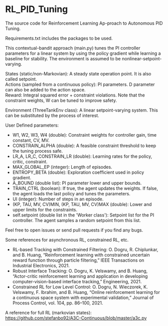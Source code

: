 # RL_PID_Tuning
The source code for Reinforcement  Learning  Ap-proach to Autonomous PID Tuning.  

Requirements.txt includes the packages to be used.

This contextual-bandit approach (main.py) tunes the PI controller parameters for a linear system by using the policy gradient while learning a baseline for stability. The environment is assumed to be nonlinear-setpoint-varying. 

States (static/non-Markovian): A steady state operation point. It is also called setpoint.<br />
Actions (sampled from a continuous policy): PI parameters. D parameter can also be added to the action space.<br />
Reward: Integral squared error + constraint violations. Note that the constraint weights, W can be tuned to improve safety. <br />

Environment (ThreeTankEnv class): A linear setpoint-varying system. This can be substituted by the process of interest. 

User Defined parameters:

+ W1, W2, W3, W4 (double): Constraint weights for controller gain, time constant, CV, MV.<br />
+ CONSTRAIN_ALPHA (double): A feasible constraint threshold to keep the tuning process safe.<br />
+ LR_A, LR_C, CONSTRAIN_LR (double): Learning rates for the policy, critic, constraint.<br /> 
+ MAX_GLOBAL_EP (integer): Length of episodes.<br />
+ ENTROPY_BETA (double): Exploration coefficient used in policy gradient.<br />
+ A_BOUND (double list): PI parameter lower and upper bounds.<br />
+ TRAIN_CTRL (boolean): If true, the agent updates the weights. If false, the agent loads the last policy and tunes the parameters.<br />
+ UI (integer): Number of steps in an episode.<br />
+ (KP, TAU, MV, CV)MIN, (KP, TAU, MV, CV)MAX (double): Lower and upper limits for the constraints.<br />
+ self.setpoint (double list in the 'Worker class'): Setpoint list for the PI controller. The agent samples a random setpoint from this list.

Feel free to open issues or send pull requests if you find any bugs. 

Some references for asynchronous RL, constrained RL, etc.
+ RL-based Tracking with Constrained Filtering: O. Dogru, R. Chiplunkar, and B. Huang, “Reinforcement learning with constrained uncertain reward function through particle filtering,” IEEE Transactions on Industrial Electronics, 2021.
+ Robust Interface Tracking: O. Dogru, K. Velswamy, and B. Huang, “Actor-critic reinforcement learning and application in developing computer-vision-based interface tracking,”
Engineering, 2021. <br />
+ Constrained RL for Low Level Control: O. Dogru, N. Wieczorek, K. Velswamy, F. Ibrahim, and B. Huang, “Online reinforcement learning for a continuous space system with experimental
validation,” Journal of Process Control, vol. 104, pp. 86–100, 2021. <br />

A reference for full RL (markovian states): https://github.com/stefanbo92/A3C-Continuous/blob/master/a3c.py


